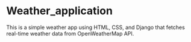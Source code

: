 # Weather_application
This is a simple weather app using HTML, CSS, and Django that fetches real-time weather data from OpenWeatherMap API.  
